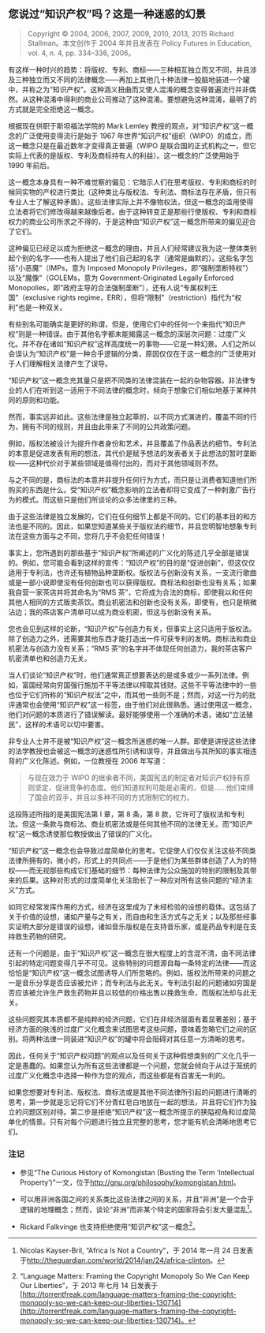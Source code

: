 ## 您说过“知识产权”吗？这是一种迷惑的幻景

> Copyright © 2004, 2006, 2007, 2009, 2010, 2013, 2015 Richard Stallman。本文创作于 2004 年并且发表在 Policy Futures in Education, vol. 4, n. 4, pp. 334–336, 2006。

有这样一种时兴的趋势：将版权、专利、商标——三种相互独立而又不同，并且涉及三种独立而又不同的法律概念——再加上其他几十种法律一股脑地装进一个罐中，并称之为“知识产权”。这种涵义扭曲而又使人混淆的概念变得普遍流行并非偶然。从这种混淆中得利的商业公司推动了这种混淆。要想避免这种混淆，最明了的方式就是完全拒绝这一概念。

根据现在供职于斯坦福法学院的 Mark Lemley 教授的观点，对“知识产权”这一概念的广泛使用变得流行是始于 1967 年世界“知识产权”组织（WIPO）的成立，而这一概念只是在最近数年才变得真正普遍（WIPO 是联合国的正式机构之一，但它实际上代表的是版权、专利及商标持有人的利益）。这一概念的广泛使用始于 1990 年前后。

这一概念本身具有一种不难觉察的偏见：它暗示人们在思考版权、专利和商标的时候同实物的产权进行类比（这种类比与版权法、专利法、商标法存在矛盾，但只有专业人士了解这种矛盾）。这些法律实际上并不像物权法，但这一概念的滥用使得立法者将它们修改得越来越像后者。由于这种转变正是那些行使版权、专利和商标权力的商业公司所求之不得的，于是这种由“知识产权”这一概念所带来的偏见迎合了它们。

这种偏见已经足以成为拒绝这一概念的理由，并且人们经常建议我为这一整体类别起个别的名字——也有人提出了他们自己起的名字（通常是幽默的）。这些名字包括“小恶魔”（IMPs，意为 Imposed Monopoly Privileges，即“强制垄断特权”）以及“魔像”（GOLEMs，意为 Government-Originated Legally Enforced Monopolies，即“政府主导的合法强制垄断”），还有人说“专属权利王国”（exclusive rights regime，ERR），但将“限制”（restriction）指代为“权利”也是一种双关。

有些别名可能确实是更好的称谓，但是，使用它们中的任何一个来指代“知识产权”则是一种错误。由于其他名字都未能揭露这一概念的深层次问题：过度广义化。并不存在诸如“知识产权”这样高度统一的事物——它是一种幻景。人们之所以会误认为“知识产权”是一种合乎逻辑的分类，原因仅仅在于这一概念的广泛使用对于人们理解相关法律产生了误导。

“知识产权”这一概念充其量只是把不同类的法律混装在一起的杂物容器。非法律专业的人们在听到这一适用于不同法律的概念时，倾向于想象它们相似地基于某种共同的原则和功能。

然而，事实远非如此。这些法律是独立起草的，以不同方式演进的，覆盖不同的行为，拥有不同的规则，并且由此带来了不同的公共政策问题。

例如，版权法被设计为提升作者身份和艺术，并且覆盖了作品表达的细节。专利法的本意是促进发表有用的想法，其代价是赋予想法的发表者关于此想法的暂时垄断权——这种代价对于某些领域是值得付出的，而对于其他领域则不然。

与之不同的是，商标法的本意并非提升任何行为方式，而只是让消费者知道他们所购买的东西是什么。受“知识产权”概念影响的立法者却将它变成了一种刺激广告行为的模式。而这些只是他们所谈论的众多法律里的三种。

由于这些法律是独立发展的，它们在任何细节上都是不同的。它们的基本目的和方法也是不同的。因此，如果您知道某些关于版权法的细节，并且您明智地想象专利法在这些方面与之不同，您将几乎不会犯任何错误！

事实上，您所遇到的那些基于“知识产权”所阐述的广义化的陈述几乎全部是错误的。例如，您可能会看到这样的宣传：“知识产权”的目的是“促进创新”，但这仅仅适用于专利法，也许还有植物品种垄断权。版权法与创新没有关系，一支流行歌曲或是一部小说即使没有任何创新也可以获得版权。商标法和创新也没有关系；如果我自营一家茶店并将其命名为“RMS 茶”，它将成为合法的商标，即使我以和任何其他人相同的方式贩卖茶饮。商业机密法和创新也没有关系，即使有，也只是稍微沾边；我的茶店客户清单可以成为商业机密，但这与创新没有关系。

您也会见到这样的论断，“知识产权”与创造力有关，但事实上这只适用于版权法。除了创造力之外，还需要其他东西才能打造出一件可获专利的发明。商标法和商业机密法与创造力没有关系；“RMS 茶”的名字并不体现任何创造力，我的茶店客户机密清单也和创造力无关。

当人们谈论“知识产权”时，他们通常真正想要表达的是或多或少一系列法律。例如，富国经常向穷国强行施加不平等法律以榨取其钱财。这些不平等法律中的一些也位于它们所称的“知识产权法”之中，而其他一些则不是；然而，对这一行为的批评通常也会使用“知识产权”这一标签，由于他们对此很熟悉。通过使用这一概念，他们对问题的本质进行了错误解读。最好能够使用一个准确的术语，诸如“立法殖民”，这样的术语可以切中要害。

非专业人士并不是被“知识产权”这一概念所迷惑的唯一人群。即使是讲授这些法律的法学教授也会被这一概念的迷惑性所引诱和误导，并且做出与其所知的事实相违背的广义化陈述。例如，一位教授在 2006 年写道：

> 与现在效力于 WIPO 的继承者不同，美国宪法的制定者对知识产权持有原则坚定、促进竞争的态度。他们知道权利可能是必需的，但是……他们束缚了国会的双手，并且以多种不同的方式限制它的权力。

这段陈述所指的是美国宪法第 I 章，第 8 条，第 8 款，它许可了版权法和专利法。但这一条款与商标法、商业机密法或是任何其他不同的法律无关。而“知识产权”这一概念诱使那位教授做出了错误的广义化。

“知识产权”这一概念也会导致过度简单化的思考。它促使人们仅仅关注这些不同类法律所拥有的，微小的，形式上的共同点——于是他们为某些群体创造了人为的特权——而无视那些构成它们基础的细节：每种法律为公众施加的特别的限制及其带来的后果。这种对形式的过度简单化关注助长了一种应对所有这些问题的“经济主义”方式。

如同它经常发挥作用的方式，经济在这里成为了未经检验的设想的载体。这包括了关于价值的设想，诸如产量与之有关，而自由和生活方式与之无关；以及那些经事实证明大部分是错误的设想，诸如音乐版权是在支持音乐家，或是药品专利是在支持救生药物的研究。

还有一个问题是，由于“知识产权”这一概念在很大程度上的含混不清，由不同法律引起的特定问题变得几乎不可见。这些特别的问题源自每一条特定的法律——而这恰恰是“知识产权”这一概念试图诱导人们所忽略的。例如，版权法所带来的问题之一是音乐分享是否应该被允许；而专利法与此无关。专利法引起的问题诸如穷国是否应该被允许生产救生药物并且以较低的价格出售以挽救生命，而版权法却与此无关。

这些问题究其本质都不是纯粹的经济问题，它们在非经济层面有着显著差别；基于经济方面的肤浅的过度广义化概念来试图思考这些问题，意味着忽略它们之间的区别。将两种法律一同装进“知识产权”的罐中将会阻碍对其任意一方清晰的思考。

因此，任何关于“知识产权问题”的观点以及任何关于这种假想类别的广义化几乎一定是愚蠢的。如果您认为所有这些法律都是一个问题，您就会倾向于从过于笼统的过度广义化概念中选择一种作为您的观点，而这些都是有百害无一利的。

如果您想要对专利法、版权法、商标法或是其他不同法律所引起的问题进行清晰的思考，第一步就是忘记将它们不分青红皂白地放在一起的想法，并且将它们作为独立的问题区别对待。第二步是拒绝“知识产权”这一概念所提示的狭隘视角和过度简单化的情景。只有对每个问题进行独立且完整的思考，您才能有机会清晰地思考它们。

### 注记

-   参见“The Curious History of Komongistan (Busting the Term ‘Intellectual Property’)”一文，位于<http://gnu.org/philosophy/komongistan.html>。

-   可以用非洲各国之间的关系类比这些法律之间的关系，并且“非洲”是一个合乎逻辑的地理概念；然而，谈论“非洲”而非某个特定的国家将会引发大量混乱[^ipr-1]。

-   Rickard Falkvinge 也支持拒绝使用“知识产权”这一概念[^ipr-2]。


 [^ipr-1]: Nicolas Kayser-Bril, “Africa Is Not a Country”，于 2014 年一月 24 日发表于<http://theguardian.com/world/2014/jan/24/africa-clinton>。

 [^ipr-2]: “Language Matters: Framing the Copyright Monopoly So We Can Keep Our Liberties”，于 2013 年七月 14 日发表于[http://torrentfreak.com/language-matters-framing-the-copyright-monopoly-so-we-can-keep-our-liberties-130714](http://torrentfreak.com/language-matters-framing-the-copyright-monopoly-so-we-can-keep-our-liberties-130714)。
